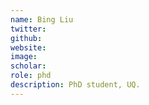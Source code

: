 ```yaml
---
name: Bing Liu
twitter: 
github: 
website: 
image: 
scholar: 
role: phd
description: PhD student, UQ.  
---
```

